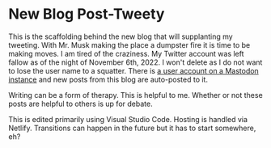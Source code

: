 # New Blog Post-Tweety

This is the scaffolding behind the new blog that will supplanting my tweeting.  With Mr. Musk making the place a dumpster fire it is time to be making moves.  I am tired of the craziness.  My Twitter account was left fallow as of the night of November 6th, 2022.  I won't delete as I do not want to lose the user name to a squatter.  There is [a user account on a Mastodon instance](https://mas.to/@smkellat) and new posts from this blog are auto-posted to it.

Writing can be a form of therapy.  This is helpful to me.  Whether or not these posts are helpful to others is up for debate.

This is edited primarily using Visual Studio Code.  Hosting is handled via Netlify.  Transitions can happen in the future but it has to start somewhere, eh?
